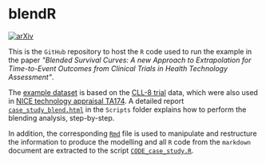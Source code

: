 # blendR

[![arXiv](https://img.shields.io/badge/arXiv-2206.00154-f9f107.svg)](https://arxiv.org/abs/2206.00154)

This is the `GitHub` repository to host the `R` code used to run the example in the paper *"Blended Survival Curves: A new Approach to Extrapolation for Time-to-Event Outcomes from Clinical Trials in Health Technology Assessment"*.

The [example dataset](Data/TA174.RData) is based on the [CLL-8 trial](https://doi.org/10.1016/S0140-6736(10)61381-5) data, which were also used in [NICE technology appraisal TA174](https://www.nice.org.uk/guidance/ta174). A detailed report [`case_study_blend.html`](Scripts/case_study_blend.html) in the `Scripts` folder explains how to perform the blending analysis, step-by-step. 

In addition, the corresponding [`Rmd`](Scripts/case_study_blend.Rmd) file is used to manipulate and restructure the information to produce the modelling and all `R` code from the `markdown` document are extracted to the script [`CODE_case_study.R`](Scripts/CODE_case_study.R).   
